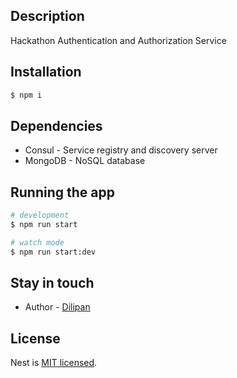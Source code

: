 ## Description

Hackathon Authentication and Authorization Service

## Installation

```bash
$ npm i
```

## Dependencies
- Consul - Service registry and discovery server
- MongoDB - NoSQL database

## Running the app

```bash
# development
$ npm run start

# watch mode
$ npm run start:dev
```

## Stay in touch

- Author - [Dilipan](https://github.com/tamdilip)

## License

  Nest is [MIT licensed](LICENSE).
